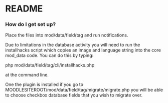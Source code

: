# README #

### How do I get set up? ###

Place the files into mod/data/field/tag and run notifications.

Due to limitations in the database activity you will need to run the installhacks script which copies an image and language string into the core mod_data code. You can do this by typing:

php mod/data/field/tag/cli/installhacks.php

at the command line.

One the plugin is installed if you go to MOODLESITEROOT/mod/data/field/tag/migrate/migrate.php you will be able to choose checkbox database fields that you wish to migrate over.
